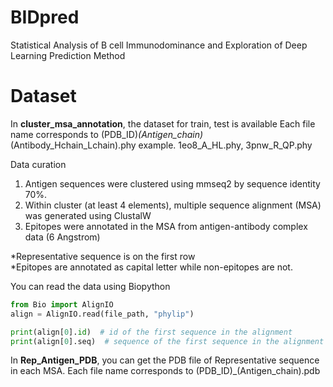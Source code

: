 # BIDpred
Statistical Analysis of B cell Immunodominance and
Exploration of Deep Learning Prediction Method

# Dataset
In **cluster_msa_annotation**, the dataset for train, test is available
Each file name corresponds to (PDB_ID)_(Antigen_chain)_(Antibody_Hchain_Lchain).phy
example. 1eo8_A_HL.phy, 3pnw_R_QP.phy

Data curation
1. Antigen sequences were clustered using mmseq2 by sequence identity 70%.
2. Within cluster (at least 4 elements), multiple sequence alignment (MSA) was generated using ClustalW
3. Epitopes were annotated in the MSA from antigen-antibody complex data (6 Angstrom)

*Representative sequence is on the first row </br>
*Epitopes are annotated as capital letter while non-epitopes are not.

You can read the data using Biopython

```python
from Bio import AlignIO
align = AlignIO.read(file_path, "phylip")

print(align[0].id)  # id of the first sequence in the alignment
print(align[0].seq)  # sequence of the first sequence in the alignment
```
In **Rep_Antigen_PDB**, you can get the PDB file of Representative sequence in each MSA.
Each file name corresponds to (PDB_ID)_(Antigen_chain).pdb
